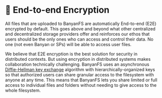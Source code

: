 # 🔐 End-to-end Encryption

All files that are uploaded to BanyanFS are automatically End-to-end (E2E) encrypted by default. This goes above and beyond what other centralized and decentralized storage providers offer and reinforces our ethos that users should be the only ones who can access and control their data. No one (not even Banyan or SPs) will be able to access user files.&#x20;

We believe that E2E encryption is the best solution for security in distributed contexts. But using encryption in distributed systems makes collaboration technically challenging. BanyanFS uses an asynchronous [Diffie-Hellman key exchange](https://en.wikipedia.org/wiki/Diffie%E2%80%93Hellman\_key\_exchange) algorithm with hierarchically-organized keys so that authorized users can share granular access to the filesystem with anyone at any time. This means that BanyanFS lets you share limited or full access to individual files and folders without needing to give access to the whole filesystem.
